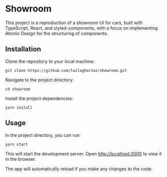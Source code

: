 # Showroom

This project is a reproduction of a showroom UI for cars, built with TypeScript, React, and styled-components, with a focus on implementing Atomic Design for the structuring of components.

## Installation

Clone the repository to your local machine:

`git clone https://github.com/lailagharzai/showroom.git`

Navigate to the project directory:

`cd showroom`

Install the project dependencies:

`yarn install`

## Usage

In the project directory, you can run:

`yarn start`

This will start the development server.
Open [http://localhost:3000](http://localhost:3000) to view it in the browser.

The app will automatically reload if you make any changes to the code.